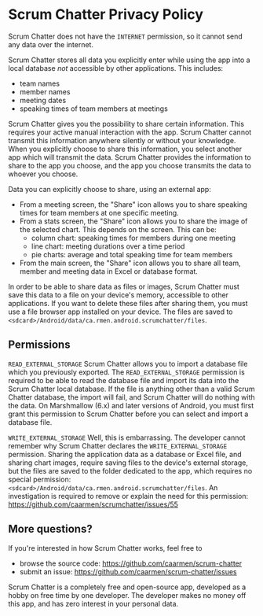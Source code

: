Scrum Chatter Privacy Policy
============================

Scrum Chatter does not have the `INTERNET` permission, so it cannot send any data over the internet.

Scrum Chatter stores all data you explicitly enter while using the app into a local database *not* accessible by other applications.  This includes:
* team names
* member names
* meeting dates
* speaking times of team members at meetings

Scrum Chatter gives you the possibility to share certain information.  This requires your active manual interaction with the app.
Scrum Chatter cannot transmit this information anywhere silently or without your knowledge.
When you explicitly choose to share this information, you select another app which will transmit the data.
Scrum Chatter provides the information to share to the app you choose, and the app you choose transmits the data to whoever you choose.

Data you can explicitly choose to share, using an external app:
* From a meeting screen, the "Share" icon allows you to share speaking times for team members at one specific meeting.
* From a stats screen, the "Share" icon allows you to share the image of the selected chart.  This depends on the screen.  This can be:
  - column chart: speaking times for members during one meeting
  - line chart: meeting durations over a time period
  - pie charts: average and total speaking time for team members
* From the main screen, the "Share" icon allows you to share all team, member and meeting data in Excel or database format.

In order to be able to share data as files or images, Scrum Chatter must save this data to a file on your device's memory, accessible to other applications.
If you want to delete these files after sharing them, you must use a file browser app installed on your device.
The files are saved to `<sdcard>/Android/data/ca.rmen.android.scrumchatter/files`.

Permissions
-----------

`READ_EXTERNAL_STORAGE`
Scrum Chatter allows you to import a database file which you previously exported.  The `READ_EXTERNAL_STORAGE`
permission is required to be able to read the database file and import its data into the Scrum Chatter
local database.  If the file is anything other than a valid Scrum Chatter database, the import will fail,
and Scrum Chatter will do nothing with the data.  On Marshmallow (6.x) and later versions of Android,
you must first grant this permission to Scrum Chatter before you can select and import a database file.

`WRITE_EXTERNAL_STORAGE`
Well, this is embarrassing.  The developer cannot remember why Scrum Chatter declares the
`WRITE_EXTERNAL_STORAGE` permission. Sharing the application data as a database or Excel file, and
sharing chart images, require saving files to the device's external storage, but the files are saved
to the folder dedicated to the app, which requires no special permission: `<sdcard>/Android/data/ca.rmen.android.scrumchatter/files`.
An investigation is required to remove or explain the need for this permission: https://github.com/caarmen/scrumchatter/issues/55


More questions?
---------------
If you're interested in how Scrum Chatter works, feel free to

* browse the source code: https://github.com/caarmen/scrum-chatter
* submit an issue: https://github.com/caarmen/scrum-chatter/issues

Scrum Chatter is a completely free and open-source app, developed as a hobby on free time by one developer. The developer makes no money off this app, and has zero interest in your personal data.




